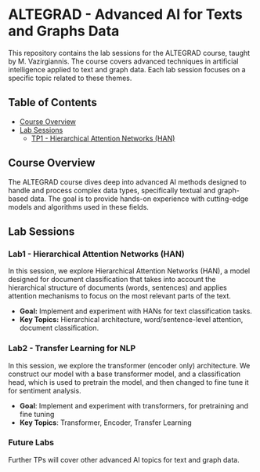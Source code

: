 # ALTEGRAD - Advanced AI for Texts and Graphs Data

This repository contains the lab sessions for the ALTEGRAD course, taught by M. Vazirgiannis. The course covers advanced techniques in artificial intelligence applied to text and graph data. Each lab session focuses on a specific topic related to these themes.

## Table of Contents
- [Course Overview](#course-overview)
- [Lab Sessions](#lab-sessions)
  - [TP1 - Hierarchical Attention Networks (HAN)](#tp1---hierarchical-attention-networks-han)

## Course Overview
The ALTEGRAD course dives deep into advanced AI methods designed to handle and process complex data types, specifically textual and graph-based data. The goal is to provide hands-on experience with cutting-edge models and algorithms used in these fields.

## Lab Sessions

### Lab1 - Hierarchical Attention Networks (HAN)
In this session, we explore Hierarchical Attention Networks (HAN), a model designed for document classification that takes into account the hierarchical structure of documents (words, sentences) and applies attention mechanisms to focus on the most relevant parts of the text.

- **Goal:** Implement and experiment with HANs for text classification tasks.
- **Key Topics:** Hierarchical architecture, word/sentence-level attention, document classification.

### Lab2 - Transfer Learning for NLP
In this session, we explore the transformer (encoder only) architecture. We construct our model with a base transformer model, and a classification head, which is used to pretrain the model, and then changed to fine tune it for sentiment analysis.

- **Goal**: Implement and experiment with transformers, for pretraining and fine tuning
- **Key Topics**: Transformer, Encoder, Transfer Learning


### Future Labs
Further TPs will cover other advanced AI topics for text and graph data.
